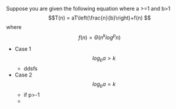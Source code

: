 Suppose you are given the following equation where a >=1 and b>1$$T(n) = aT\left(\frac{n}{b}\right)+f(n) $$ where $$f(n)=Θ(n^klog^pn)$$
- Case 1 $$log_{b}a>k$$
	- ddsfs
- Case 2 $$log_{b}a=k$$
	- if p>-1
	- 